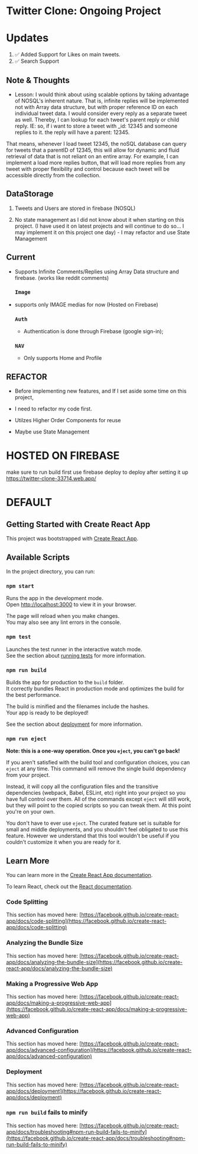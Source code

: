 # Twitter Clone: Ongoing Project

# Updates

1. ✅ Added Support for Likes on main tweets.
2. ✅ Search Support


## Note & Thoughts
  - Lesson: I would think about using scalable options by taking advantage of NOSQL's inherent nature.
  That is, infinite replies will be implemented not with Array data structure, but with proper reference ID on each individual tweet data. 
  I would consider every reply as a separate tweet as well.
  Thereby, I can lookup for each tweet's parent reply or child reply. IE: so, if i want to store a  tweet with _id: 12345 
  and someone replies to it. the reply will have a parent: 12345.

  That means, whenever I load tweet 12345, the noSQL database can query for tweets that a parentID of 12345, this will allow for dynamic and fluid retrieval of data that is not reliant on an entire array. 
  For example, I can implement a load more replies button, that will load more replies from any tweet with proper flexibility and control because each tweet will be accessible directly from the collection.

## DataStorage

1. Tweets and Users are stored in firebase (NOSQL)

2. No state management as I did not know about it when starting on this project.
   (I have used it on latest projects and will continue to do so... I may implement it on this project one day) - I may refactor and use State Management



## Current

- Supports Infinite Comments/Replies using Array Data structure and firebase. (works like reddit comments)

  ### `Image`

- supports only IMAGE medias for now (Hosted on Firebase)

  ### `Auth`

  - Authentication is done through Firebase (google sign-in);

  ### `NAV`

  - Only supports Home and Profile

## REFACTOR

- Before implementing new features, and If I set aside some time on this project,
- I need to refactor my code first.

- Utilzes Higher Order Components for reuse
- Maybe use State Management

# HOSTED ON FIREBASE

make sure to run build first
use firebase deploy to deploy after setting it up
https://twitter-clone-33714.web.app/

# DEFAULT

## Getting Started with Create React App

This project was bootstrapped with [Create React App](https://github.com/facebook/create-react-app).

## Available Scripts

In the project directory, you can run:

### `npm start`

Runs the app in the development mode.\
Open [http://localhost:3000](http://localhost:3000) to view it in your browser.

The page will reload when you make changes.\
You may also see any lint errors in the console.

### `npm test`

Launches the test runner in the interactive watch mode.\
See the section about [running tests](https://facebook.github.io/create-react-app/docs/running-tests) for more information.

### `npm run build`

Builds the app for production to the `build` folder.\
It correctly bundles React in production mode and optimizes the build for the best performance.

The build is minified and the filenames include the hashes.\
Your app is ready to be deployed!

See the section about [deployment](https://facebook.github.io/create-react-app/docs/deployment) for more information.

### `npm run eject`

**Note: this is a one-way operation. Once you `eject`, you can't go back!**

If you aren't satisfied with the build tool and configuration choices, you can `eject` at any time. This command will remove the single build dependency from your project.

Instead, it will copy all the configuration files and the transitive dependencies (webpack, Babel, ESLint, etc) right into your project so you have full control over them. All of the commands except `eject` will still work, but they will point to the copied scripts so you can tweak them. At this point you're on your own.

You don't have to ever use `eject`. The curated feature set is suitable for small and middle deployments, and you shouldn't feel obligated to use this feature. However we understand that this tool wouldn't be useful if you couldn't customize it when you are ready for it.

## Learn More

You can learn more in the [Create React App documentation](https://facebook.github.io/create-react-app/docs/getting-started).

To learn React, check out the [React documentation](https://reactjs.org/).

### Code Splitting

This section has moved here: [https://facebook.github.io/create-react-app/docs/code-splitting](https://facebook.github.io/create-react-app/docs/code-splitting)

### Analyzing the Bundle Size

This section has moved here: [https://facebook.github.io/create-react-app/docs/analyzing-the-bundle-size](https://facebook.github.io/create-react-app/docs/analyzing-the-bundle-size)

### Making a Progressive Web App

This section has moved here: [https://facebook.github.io/create-react-app/docs/making-a-progressive-web-app](https://facebook.github.io/create-react-app/docs/making-a-progressive-web-app)

### Advanced Configuration

This section has moved here: [https://facebook.github.io/create-react-app/docs/advanced-configuration](https://facebook.github.io/create-react-app/docs/advanced-configuration)

### Deployment

This section has moved here: [https://facebook.github.io/create-react-app/docs/deployment](https://facebook.github.io/create-react-app/docs/deployment)

### `npm run build` fails to minify

This section has moved here: [https://facebook.github.io/create-react-app/docs/troubleshooting#npm-run-build-fails-to-minify](https://facebook.github.io/create-react-app/docs/troubleshooting#npm-run-build-fails-to-minify)
